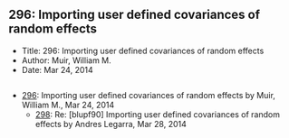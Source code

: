 ## 296: Importing user defined covariances of random effects

- Title: 296: Importing user defined covariances of random effects
- Author: Muir, William M.
- Date: Mar 24, 2014

```

```

- [296](0296.md): Importing user defined covariances of random effects by Muir, William M., Mar 24, 2014
    - [298](0298.md): Re: [blupf90] Importing user defined covariances of random effects by Andres Legarra, Mar 28, 2014
